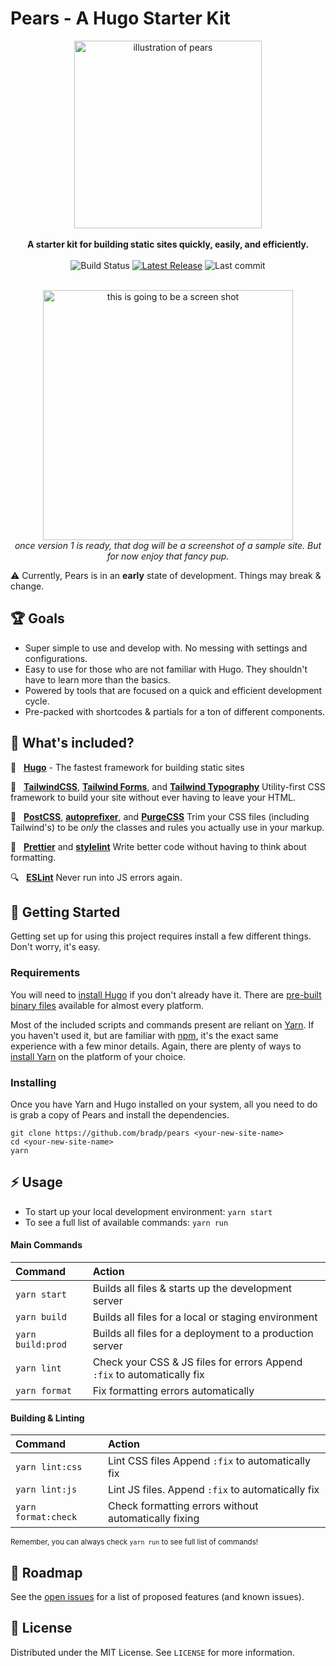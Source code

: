 # Pears - A Hugo Starter Kit

<p align="center">
  <img src="https://brrad.com/readme/pears.jpg" height="300" alt="illustration of pears"><br>
    <br>
    <strong>A starter kit for building static sites quickly, easily, and efficiently.</strong>
  <br>
  	<br>
    <img src="https://img.shields.io/github/workflow/status/bradp/starter/build/main?style=flat-square" alt="Build Status">
    <a href="https://www.github.com/bradp/starter/releases/"><img src="https://img.shields.io/github/v/release/bradp/starter?style=flat-square" alt="Latest Release"></a>
    <img src="https://img.shields.io/github/last-commit/bradp/starter?style=flat-square" alt="Last commit">
    <br>
    <br>
   <!--<a href="">View live demo →</a>-->
</p>


<p align="center">
  <img src="https://brrad.com/readme/dog.jpg" alt="this is going to be a screen shot" width="400"><br>
  <em>once version 1 is ready, that dog will be a screenshot of a sample site. But for now enjoy that fancy pup.</em>
</p>

:warning: Currently, Pears is in an **early** state of development. Things may break & change.

## 🏆 Goals

- Super simple to use and develop with. No messing with settings and configurations.
- Easy to use for those who are not familiar with Hugo. They shouldn't have to learn more than the basics.
- Powered by tools that are focused on a quick and efficient development cycle.
- Pre-packed with shortcodes & partials for a ton of different components.

## 🎉️ What's included?

  🚧&nbsp;&nbsp; **[Hugo](https://gohugo.io)** - The fastest framework for building static sites

  🎨&nbsp;&nbsp; **[TailwindCSS](https://tailwind.css)**, **[Tailwind Forms](https://github.com/tailwindlabs/tailwindcss-forms)**, and **[Tailwind Typography](https://github.com/tailwindlabs/tailwindcss-typography)** Utility-first CSS framework to build your site without ever having to leave your HTML.

  🔧️&nbsp;&nbsp; **[PostCSS](https://github.com/postcss/postcss)**, **[autoprefixer](https://github.com/postcss/autoprefixer)**, and **[PurgeCSS](https://github.com/FullHuman/purgecss)** Trim your CSS files (including Tailwind's) to be _only_ the classes and rules you actually use in your markup.

  🌈️ &nbsp;&nbsp;**[Prettier](https://github.com/prettier/prettier)** and **[stylelint](https://github.com/stylelint/stylelint)** Write better code without having to think about formatting.

  🔍️ &nbsp;&nbsp;**[ESLint](https://eslint.org)** Never run into JS errors again.


## 🚀️ Getting Started

Getting set up for using this project requires install a few different things. Don't worry, it's easy.

### Requirements

You will need to [install Hugo](https://gohugo.io/getting-started/installing/) if you don't already have it. There are [pre-built binary files](https://github.com/gohugoio/hugo/releases) available for almost every platform.

Most of the included scripts and commands present are reliant on [Yarn](https://classic.yarnpkg.com/en/). If you haven't used it, but are familiar with [npm](https://www.npmjs.com/), it's the exact same experience with a few minor details. Again, there are plenty of ways to [install Yarn](https://classic.yarnpkg.com/en/docs/install/) on the platform of your choice.

### Installing

Once you have Yarn and Hugo installed on your system, all you need to do is grab a copy of Pears and install the dependencies.

```
git clone https://github.com/bradp/pears <your-new-site-name>
cd <your-new-site-name>
yarn
```

## ⚡️ Usage

 - To start up your local development environment: `yarn start`
 - To see a full list of available commands: `yarn run`

#### Main Commands
Command | Action
:- | :-
`yarn start` | Builds all files & starts up the development server
`yarn build` | Builds all files for a local or staging environment
`yarn build:prod` | Builds all files for a deployment to a production server
`yarn lint` | Check your CSS & JS files for errors Append `:fix` to automatically fix
`yarn format` | Fix formatting errors automatically

#### Building & Linting
Command | Action
:- | :-
`yarn lint:css` | Lint CSS files Append `:fix` to automatically fix
`yarn lint:js` | Lint JS files. Append `:fix` to automatically fix
`yarn format:check` | Check formatting errors without automatically fixing

<small>Remember, you can always check <code>yarn run</code> to see  full list of commands!</small>


## 🔮️ Roadmap

See the [open issues](https://github.com/bradp/starter/issues) for a list of proposed features (and known issues).

## 📕️ License

Distributed under the MIT License. See `LICENSE` for more information.
